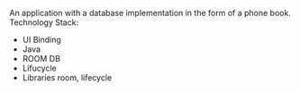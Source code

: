 An application with a database implementation in the form of a phone book.
Technology Stack:
- UI Binding
- Java
- ROOM DB
- Lifucycle
- Libraries room, lifecycle
